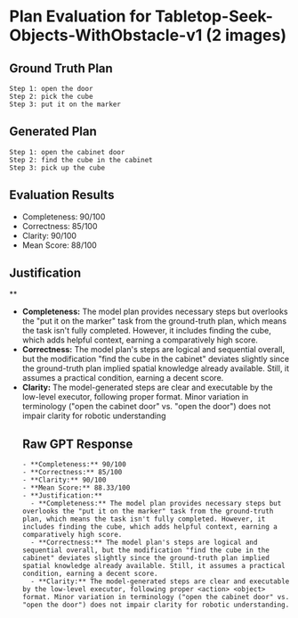 # Plan Evaluation for Tabletop-Seek-Objects-WithObstacle-v1 (2 images)

## Ground Truth Plan
```
Step 1: open the door
Step 2: pick the cube
Step 3: put it on the marker
```

## Generated Plan
```
Step 1: open the cabinet door
Step 2: find the cube in the cabinet
Step 3: pick up the cube
```

## Evaluation Results
- Completeness: 90/100
- Correctness: 85/100
- Clarity: 90/100
- Mean Score: 88/100

## Justification
**  
  - **Completeness:** The model plan provides necessary steps but overlooks the "put it on the marker" task from the ground-truth plan, which means the task isn't fully completed. However, it includes finding the cube, which adds helpful context, earning a comparatively high score.  
  - **Correctness:** The model plan's steps are logical and sequential overall, but the modification "find the cube in the cabinet" deviates slightly since the ground-truth plan implied spatial knowledge already available. Still, it assumes a practical condition, earning a decent score.  
  - **Clarity:** The model-generated steps are clear and executable by the low-level executor, following proper <action> <object> format. Minor variation in terminology ("open the cabinet door" vs. "open the door") does not impair clarity for robotic understanding

## Raw GPT Response
```
- **Completeness:** 90/100  
- **Correctness:** 85/100  
- **Clarity:** 90/100  
- **Mean Score:** 88.33/100  
- **Justification:**  
  - **Completeness:** The model plan provides necessary steps but overlooks the "put it on the marker" task from the ground-truth plan, which means the task isn't fully completed. However, it includes finding the cube, which adds helpful context, earning a comparatively high score.  
  - **Correctness:** The model plan's steps are logical and sequential overall, but the modification "find the cube in the cabinet" deviates slightly since the ground-truth plan implied spatial knowledge already available. Still, it assumes a practical condition, earning a decent score.  
  - **Clarity:** The model-generated steps are clear and executable by the low-level executor, following proper <action> <object> format. Minor variation in terminology ("open the cabinet door" vs. "open the door") does not impair clarity for robotic understanding.
```
